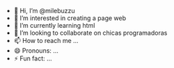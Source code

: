 - 👋 Hi, I’m @milebuzzu
- 👀 I’m interested in creating a page web
- 🌱 I’m currently learning html
- 💞️ I’m looking to collaborate on chicas programadoras
- 📫 How to reach me ...
- 😄 Pronouns: ...
- ⚡ Fun fact: ...

<!---
milebuzzu/milebuzzu is a ✨ special ✨ repository because its `README.md` (this file) appears on your GitHub profile.
You can click the Preview link to take a look at your changes.
--->
